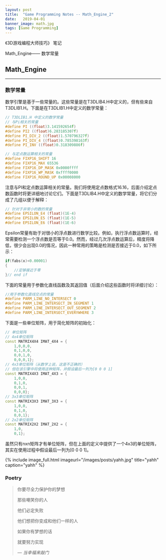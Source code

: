 ```yaml
---
layout: post
title:  "Game Programming Notes -- Math_Engine_2"
date:   2019-04-01
banner_image: math.jpg
tags: [Game Programming]
---
```

《3D游戏编程大师技巧》 笔记

   Math_Engine—— 数学常量

<!--more-->

## Math_Engine

------

### 数学常量

数学引擎是基于一些常量的。这些常量是在T3DLIB4.H中定义的，但有些来自T3DLIB1.H。下面是在T3DLIB1.H中定义的数学常量：

```c++
// T3DLIB1.H 中定义的数学常量
// 与Pi相关的常量
#define PI ((float)3.141592654f)
#define PI2 ((float)6.283185307f)
#define PI_DIV_2 ((float)1.570796327f)
#define PI_DIV_4 ((float)0.785398163f)
#define PI_INV ((float)0.318309886f)

// 与定点数运算相关的常量
#define FIXP16_SHIFT 16
#define FIXP16_MAX 65536
#define FIXP16_DP_MASK 0x0000ffff
#define FIXP16_WP_MASK 0xffff0000
#define FIXP16_ROUND_UP 0x00008000
```

注意与PI和定点数运算相关的常量。我们将使用定点数格式16.16，后面介绍定点数函数时将更详细地讨论它们。下面是T3DLIB4.H中定义的数学常量，将它们分成了几组以便于解释：

```c++
// 针对于非常小的数的常量
#define EPSILON_E4 (float)(1E-4)
#define EPSILON_E5 (float)(1E-5)
#define EPSILON_E6 (float)(1E-6)
```

Epsilon常量有助于对很小的浮点数进行数学比较。例如，执行浮点数运算时，经常需要检测一个浮点数是否等于0.0。然而，经过几次浮点数运算后，精度将降低，很少会出现0.0的情况，因此一种常用的策略是检测是否接近于0.0，如下所示：

```c++
if(fabs(x)<0.00001)
{
    //足够接近于零
}// end if
```

下面的常量用于参数化直线函数及其返回值（后面介绍这些函数时将详细讨论）：

```c++
//用于参数化直线交点的常量
#define PARM_LINE_NO_INTERSECT 0
#define PARM_LINE_INTERSECT_IN_SEGMENT 1
#define PARM_LINE_INTERSECT_OUT_SEGMENT 2
#define PARM_LINE_INTERSECT_EVERYWHERE 3
```

下面是一些单位矩阵，用于简化矩阵的初始化：

```c++
// 单位矩阵
// 4x4单位矩阵
const MATRIX4X4 IMAT_4X4 = {
    1,0,0,0,
    0,1,0,0,
    0,0,1,0,
    0,0,0,1};
// 4x3单位矩阵（从数学上说，这是不正确的）
// 但在该引擎中将使用这种矩阵，并假设最后一列为[0 0 0 1]
const MATRIX4X3 IMAT_4X3 = {
    1,0,0,
    0,1,0,
    0,0,1,
    0,0,0};
// 3x3单位矩阵
const MATRIX3X3 IMAT_3X3 = {
    1,0,0,
    0,1,0,
    0,0,1};
// 2x2单位矩阵
const MATRIX2X2 IMAT_2X2 = {
    1,0,
    0,1};
```

虽然只有nxn矩阵才有单位矩阵，但在上面的定义中提供了一个4x3的单位矩阵，其实在使用过程中假设最后一列为[0 0 0 1]。



{% include image_full.html imageurl="/images/posts/yahh.jpg" title="yahh" caption="yahh" %}


### Poetry

>你要尽全力保护你的梦想
>
>那些嘲笑你的人
>
>他们必定失败
>
>他们想把你变成和他们一样的人
>
>如果你有梦想的话
>
>就要努力实现
>
><cite>― 当幸福来敲门 </cite>
